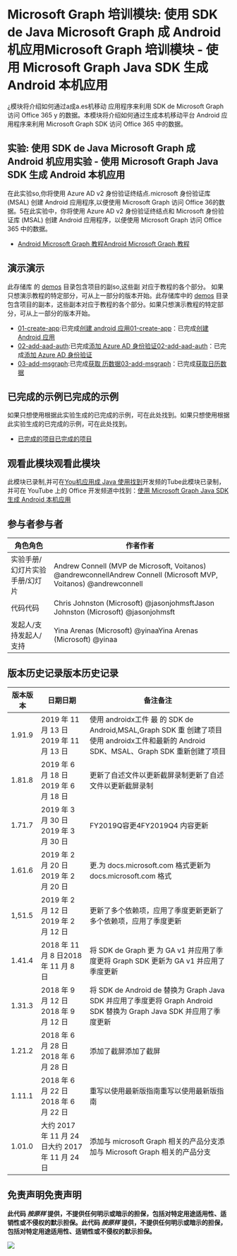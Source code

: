 # <a name="microsoft-graph-----microsoft-graph-java-sdk--android-"></a><span data-ttu-id="038ab-101">Microsoft Graph 培训模块: 使用 SDK de Java Microsoft Graph 成 Android 机应用</span><span class="sxs-lookup"><span data-stu-id="038ab-101">Microsoft Graph 培训模块 - 使用 Microsoft Graph Java SDK 生成 Android 本机应用</span></span>

<span data-ttu-id="038ab-102">¿模块将介绍如何通过a成a.es机移动 应用程序来利用 SDK de Microsoft Graph 访问 Office 365 y 的数据。</span><span class="sxs-lookup"><span data-stu-id="038ab-102">本模块将介绍如何通过生成本机移动平台 Android 应用程序来利用 Microsoft Graph SDK 访问 Office 365 中的数据。</span></span>

## <a name="----microsoft-graph-java-sdk--android-"></a><span data-ttu-id="038ab-103">实验: 使用 SDK de Java Microsoft Graph 成 Android 机应用</span><span class="sxs-lookup"><span data-stu-id="038ab-103">实验 - 使用 Microsoft Graph Java SDK 生成 Android 本机应用</span></span>

<span data-ttu-id="038ab-104">在此实验so,你将使用 Azure AD v2 身份验证终结点.microsoft 身份验证库 (MSAL) 创建 Android 应用程序,以便使用 Microsoft Graph 访问 Office 36的数据。5</span><span class="sxs-lookup"><span data-stu-id="038ab-104">在此实验中，你将使用 Azure AD v2 身份验证终结点和 Microsoft 身份验证库 (MSAL) 创建 Android 应用程序，以便使用 Microsoft Graph 访问 Office 365 中的数据。</span></span>

- [<span data-ttu-id="038ab-105">Android Microsoft Graph 教程</span><span class="sxs-lookup"><span data-stu-id="038ab-105">Android Microsoft Graph 教程</span></span>](https://docs.microsoft.com/graph/tutorials/android)

## <a name=""></a><span data-ttu-id="038ab-106">演示</span><span class="sxs-lookup"><span data-stu-id="038ab-106">演示</span></span>

<span data-ttu-id="038ab-107">此存储库 的 [demos](./demos) 目录包含项目的副so,这些副 对应于教程的各个部分。 如果只想演示教程的特定部分，可从上一部分的版本开始。</span><span class="sxs-lookup"><span data-stu-id="038ab-107">此存储库中的 [demos](./demos) 目录包含项目的副本，这些副本对应于教程的各个部分。如果只想演示教程的特定部分，可从上一部分的版本开始。</span></span>

- <span data-ttu-id="038ab-108">[01-create-app](demos/01-create-app):已完成[创建 android 应用](https://docs.microsoft.com/graph/tutorials/android?tutorial-step=1)</span><span class="sxs-lookup"><span data-stu-id="038ab-108">[01-create-app](demos/01-create-app)：已完成[创建 Android 应用](https://docs.microsoft.com/graph/tutorials/android?tutorial-step=1)</span></span>
- <span data-ttu-id="038ab-109">[02-add-aad-auth](demos/02-add-aad-auth):已完成[添加 Azure AD 身份验证](https://docs.microsoft.com/graph/tutorials/android?tutorial-step=3)</span><span class="sxs-lookup"><span data-stu-id="038ab-109">[02-add-aad-auth](demos/02-add-aad-auth)：已完成[添加 Azure AD 身份验证](https://docs.microsoft.com/graph/tutorials/android?tutorial-step=3)</span></span>
- <span data-ttu-id="038ab-110">[03-add-msgraph](demos/03-add-msgraph):已完成[获取 历数据](https://docs.microsoft.com/graph/tutorials/android?tutorial-step=4)</span><span class="sxs-lookup"><span data-stu-id="038ab-110">[03-add-msgraph](demos/03-add-msgraph)：已完成[获取日历数据](https://docs.microsoft.com/graph/tutorials/android?tutorial-step=4)</span></span>

## <a name=""></a><span data-ttu-id="038ab-111">已完成的示例</span><span class="sxs-lookup"><span data-stu-id="038ab-111">已完成的示例</span></span>

<span data-ttu-id="038ab-112">如果只想使用根据此实验生成的已完成的示例，可在此处找到。</span><span class="sxs-lookup"><span data-stu-id="038ab-112">如果只想使用根据此实验生成的已完成的示例，可在此处找到。</span></span>

- [<span data-ttu-id="038ab-113">已完成的项目</span><span class="sxs-lookup"><span data-stu-id="038ab-113">已完成的项目</span></span>](demos/03-add-msgraph)

## <a name=""></a><span data-ttu-id="038ab-114">观看此模块</span><span class="sxs-lookup"><span data-stu-id="038ab-114">观看此模块</span></span>

<span data-ttu-id="038ab-115">此模块已录制,并可在[You机应用成 Java 使用找到](https://youtu.be/BLmOmv4FSsQ)开发频的Tube</span><span class="sxs-lookup"><span data-stu-id="038ab-115">此模块已录制，并可在 YouTube 上的 Office 开发频道中找到：[使用 Microsoft Graph Java SDK 生成 Android 本机应用](https://youtu.be/BLmOmv4FSsQ)</span></span>

## <a name=""></a><span data-ttu-id="038ab-116">参与者</span><span class="sxs-lookup"><span data-stu-id="038ab-116">参与者</span></span>

| <span data-ttu-id="038ab-117">角色</span><span class="sxs-lookup"><span data-stu-id="038ab-117">角色</span></span> | <span data-ttu-id="038ab-118">作者</span><span class="sxs-lookup"><span data-stu-id="038ab-118">作者</span></span> |
| -------------------- | ------------------------------------------------------- |
| <span data-ttu-id="038ab-119">实验手册/幻灯片</span><span class="sxs-lookup"><span data-stu-id="038ab-119">实验手册/幻灯片</span></span> | <span data-ttu-id="038ab-120">Andrew Connell (MVP de Microsoft, Voitanos) @andrewconnell</span><span class="sxs-lookup"><span data-stu-id="038ab-120">Andrew Connell (Microsoft MVP, Voitanos) @andrewconnell</span></span> |
| <span data-ttu-id="038ab-121">代码</span><span class="sxs-lookup"><span data-stu-id="038ab-121">代码</span></span> | <span data-ttu-id="038ab-122">Chris Johnston (Microsoft) @jasonjohmsft</span><span class="sxs-lookup"><span data-stu-id="038ab-122">Jason Johnston (Microsoft) @jasonjohmsft</span></span> |
| <span data-ttu-id="038ab-123">发起人/支持</span><span class="sxs-lookup"><span data-stu-id="038ab-123">发起人/支持</span></span> | <span data-ttu-id="038ab-124">Yina Arenas (Microsoft) @yinaa</span><span class="sxs-lookup"><span data-stu-id="038ab-124">Yina Arenas (Microsoft) @yinaa</span></span> |

## <a name=""></a><span data-ttu-id="038ab-125">版本历史记录</span><span class="sxs-lookup"><span data-stu-id="038ab-125">版本历史记录</span></span>

| <span data-ttu-id="038ab-126">版本</span><span class="sxs-lookup"><span data-stu-id="038ab-126">版本</span></span> | <span data-ttu-id="038ab-127">日期</span><span class="sxs-lookup"><span data-stu-id="038ab-127">日期</span></span> | <span data-ttu-id="038ab-128">备注</span><span class="sxs-lookup"><span data-stu-id="038ab-128">备注</span></span> |
| ------- | ------------------ | -------------------------------------------------------------------------- |
| <span data-ttu-id="038ab-129">1.9</span><span class="sxs-lookup"><span data-stu-id="038ab-129">1.9</span></span> | <span data-ttu-id="038ab-130">2019 年 11 月 13 日</span><span class="sxs-lookup"><span data-stu-id="038ab-130">2019 年 11 月 13 日</span></span> | <span data-ttu-id="038ab-131">使用 androidx工件 最 的 SDK de Android,MSAL,Graph SDK 重 创建了项目</span><span class="sxs-lookup"><span data-stu-id="038ab-131">使用 androidx工件和最新的 Android SDK、MSAL、Graph SDK 重新创建了项目</span></span> |
| <span data-ttu-id="038ab-132">1.8</span><span class="sxs-lookup"><span data-stu-id="038ab-132">1.8</span></span> | <span data-ttu-id="038ab-133">2019 年 6 月 18 日</span><span class="sxs-lookup"><span data-stu-id="038ab-133">2019 年 6 月 18 日</span></span> | <span data-ttu-id="038ab-134">更新了自述文件以更新截屏录制</span><span class="sxs-lookup"><span data-stu-id="038ab-134">更新了自述文件以更新截屏录制</span></span> |
| <span data-ttu-id="038ab-135">1.7</span><span class="sxs-lookup"><span data-stu-id="038ab-135">1.7</span></span> | <span data-ttu-id="038ab-136">2019 年 3 月 30 日</span><span class="sxs-lookup"><span data-stu-id="038ab-136">2019 年 3 月 30 日</span></span> | <span data-ttu-id="038ab-137">FY2019Q容更4</span><span class="sxs-lookup"><span data-stu-id="038ab-137">FY2019Q4 内容更新</span></span> |
| <span data-ttu-id="038ab-138">1.6</span><span class="sxs-lookup"><span data-stu-id="038ab-138">1.6</span></span> | <span data-ttu-id="038ab-139">2019 年 2 月 20 日</span><span class="sxs-lookup"><span data-stu-id="038ab-139">2019 年 2 月 20 日</span></span> | <span data-ttu-id="038ab-140">更.为 docs.microsoft.com 格式</span><span class="sxs-lookup"><span data-stu-id="038ab-140">更新为 docs.microsoft.com 格式</span></span> |
| <span data-ttu-id="038ab-141">1,5</span><span class="sxs-lookup"><span data-stu-id="038ab-141">1.5</span></span> | <span data-ttu-id="038ab-142">2019 年 2 月 12 日</span><span class="sxs-lookup"><span data-stu-id="038ab-142">2019 年 2 月 12 日</span></span> | <span data-ttu-id="038ab-143">更新了多个依赖项，应用了季度更新</span><span class="sxs-lookup"><span data-stu-id="038ab-143">更新了多个依赖项，应用了季度更新</span></span> |
| <span data-ttu-id="038ab-144">1.4</span><span class="sxs-lookup"><span data-stu-id="038ab-144">1.4</span></span> | <span data-ttu-id="038ab-145">2018 年 11 月 8 日</span><span class="sxs-lookup"><span data-stu-id="038ab-145">2018 年 11 月 8 日</span></span> | <span data-ttu-id="038ab-146">将 SDK de Graph 更 为 GA v1 并应用了季度更</span><span class="sxs-lookup"><span data-stu-id="038ab-146">将 Graph SDK 更新为 GA v1 并应用了季度更新</span></span> |
| <span data-ttu-id="038ab-147">1.3</span><span class="sxs-lookup"><span data-stu-id="038ab-147">1.3</span></span> | <span data-ttu-id="038ab-148">2018 年 9 月 12 日</span><span class="sxs-lookup"><span data-stu-id="038ab-148">2018 年 9 月 12 日</span></span> | <span data-ttu-id="038ab-149">将 SDK de Android de 替换为 Graph Java SDK 并应用了季度更</span><span class="sxs-lookup"><span data-stu-id="038ab-149">将 Graph Android SDK 替换为 Graph Java SDK 并应用了季度更新</span></span> |
| <span data-ttu-id="038ab-150">1.2</span><span class="sxs-lookup"><span data-stu-id="038ab-150">1.2</span></span> | <span data-ttu-id="038ab-151">2018 年 6 月 28 日</span><span class="sxs-lookup"><span data-stu-id="038ab-151">2018 年 6 月 28 日</span></span> | <span data-ttu-id="038ab-152">添加了截屏</span><span class="sxs-lookup"><span data-stu-id="038ab-152">添加了截屏</span></span> |
| <span data-ttu-id="038ab-153">1.1</span><span class="sxs-lookup"><span data-stu-id="038ab-153">1.1</span></span> | <span data-ttu-id="038ab-154">2018 年 6 月 22 日</span><span class="sxs-lookup"><span data-stu-id="038ab-154">2018 年 6 月 22 日</span></span> | <span data-ttu-id="038ab-155">重写以使用最新版指南</span><span class="sxs-lookup"><span data-stu-id="038ab-155">重写以使用最新版指南</span></span> |
| <span data-ttu-id="038ab-156">1.0</span><span class="sxs-lookup"><span data-stu-id="038ab-156">1.0</span></span> | <span data-ttu-id="038ab-157">大约 2017 年 11 月 24 日</span><span class="sxs-lookup"><span data-stu-id="038ab-157">大约 2017 年 11 月 24 日</span></span> | <span data-ttu-id="038ab-158">添加与 microsoft Graph 相关的产品分支</span><span class="sxs-lookup"><span data-stu-id="038ab-158">添加与 Microsoft Graph 相关的产品分支</span></span> |

## <a name=""></a><span data-ttu-id="038ab-159">免责声明</span><span class="sxs-lookup"><span data-stu-id="038ab-159">免责声明</span></span>

<span data-ttu-id="038ab-160">**此代码 _按原样_ 提供，不提供任何明示或暗示的担保，包括对特定用途适用性、适销性或不侵权的默示担保。**</span><span class="sxs-lookup"><span data-stu-id="038ab-160">**此代码 _按原样_ 提供，不提供任何明示或暗示的担保，包括对特定用途适用性、适销性或不侵权的默示担保。**</span></span>

<!-- markdownlint-disable MD033 -->
<img src="https://telemetry.sharepointpnp.com/msgraph-training-android" />
